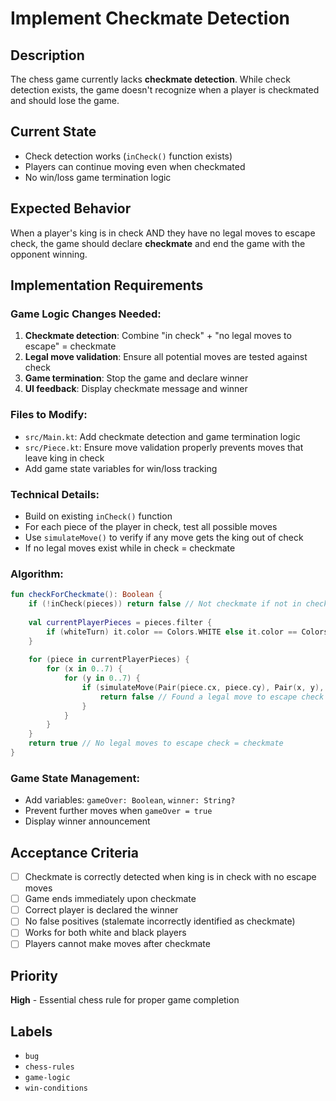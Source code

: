 # Implement Checkmate Detection

## Description
The chess game currently lacks **checkmate detection**. While check detection exists, the game doesn't recognize when a player is checkmated and should lose the game.

## Current State
- Check detection works (`inCheck()` function exists)
- Players can continue moving even when checkmated
- No win/loss game termination logic

## Expected Behavior
When a player's king is in check AND they have no legal moves to escape check, the game should declare **checkmate** and end the game with the opponent winning.

## Implementation Requirements

### Game Logic Changes Needed:
1. **Checkmate detection**: Combine "in check" + "no legal moves to escape" = checkmate
2. **Legal move validation**: Ensure all potential moves are tested against check
3. **Game termination**: Stop the game and declare winner
4. **UI feedback**: Display checkmate message and winner

### Files to Modify:
- `src/Main.kt`: Add checkmate detection and game termination logic
- `src/Piece.kt`: Ensure move validation properly prevents moves that leave king in check
- Add game state variables for win/loss tracking

### Technical Details:
- Build on existing `inCheck()` function
- For each piece of the player in check, test all possible moves
- Use `simulateMove()` to verify if any move gets the king out of check
- If no legal moves exist while in check = checkmate

### Algorithm:
```kotlin
fun checkForCheckmate(): Boolean {
    if (!inCheck(pieces)) return false // Not checkmate if not in check
    
    val currentPlayerPieces = pieces.filter { 
        if (whiteTurn) it.color == Colors.WHITE else it.color == Colors.BLACK 
    }
    
    for (piece in currentPlayerPieces) {
        for (x in 0..7) {
            for (y in 0..7) {
                if (simulateMove(Pair(piece.cx, piece.cy), Pair(x, y), piece)) {
                    return false // Found a legal move to escape check
                }
            }
        }
    }
    return true // No legal moves to escape check = checkmate
}
```

### Game State Management:
- Add variables: `gameOver: Boolean`, `winner: String?`
- Prevent further moves when `gameOver = true`
- Display winner announcement

## Acceptance Criteria
- [ ] Checkmate is correctly detected when king is in check with no escape moves
- [ ] Game ends immediately upon checkmate
- [ ] Correct player is declared the winner
- [ ] No false positives (stalemate incorrectly identified as checkmate)
- [ ] Works for both white and black players
- [ ] Players cannot make moves after checkmate

## Priority
**High** - Essential chess rule for proper game completion

## Labels
- `bug`
- `chess-rules`
- `game-logic`
- `win-conditions`